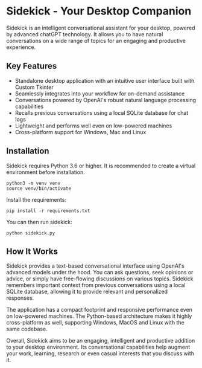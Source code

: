 # Sidekick - Your Desktop Companion

Sidekick is an intelligent conversational assistant for your desktop, powered by advanced chatGPT technology. It allows you to have natural conversations on a wide range of topics for an engaging and productive experience.

## Key Features

- Standalone desktop application with an intuitive user interface built with Custom Tkinter
- Seamlessly integrates into your workflow for on-demand assistance
- Conversations powered by OpenAI's robust natural language processing capabilities
- Recalls previous conversations using a local SQLite database for chat logs
- Lightweight and performs well even on low-powered machines
- Cross-platform support for Windows, Mac and Linux

## Installation

Sidekick requires Python 3.6 or higher. It is recommended to create a virtual environment before installation.

```
python3 -m venv venv
source venv/bin/activate
```

Install the requirements:

```
pip install -r requirements.txt
```

You can then run sidekick:

```
python sidekick.py
```

## How It Works

Sidekick provides a text-based conversational interface using OpenAI's advanced models under the hood. You can ask questions, seek opinions or advice, or simply have free-flowing discussions on various topics. Sidekick remembers important context from previous conversations using a local SQLite database, allowing it to provide relevant and personalized responses.

The application has a compact footprint and responsive performance even on low-powered machines. The Python-based architecture makes it highly cross-platform as well, supporting Windows, MacOS and Linux with the same codebase.

Overall, Sidekick aims to be an engaging, intelligent and productive addition to your desktop environment. Its conversational capabilities help augment your work, learning, research or even casual interests that you discuss with it.

